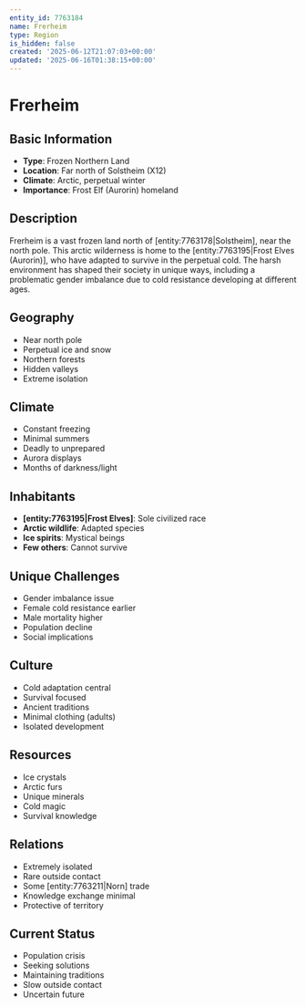 ```yaml
---
entity_id: 7763184
name: Frerheim
type: Region
is_hidden: false
created: '2025-06-12T21:07:03+00:00'
updated: '2025-06-16T01:38:15+00:00'
---
```


# Frerheim

## Basic Information

- **Type**: Frozen Northern Land
- **Location**: Far north of Solstheim (X12)
- **Climate**: Arctic, perpetual winter
- **Importance**: Frost Elf (Aurorin) homeland

## Description

Frerheim is a vast frozen land north of [entity:7763178|Solstheim], near the north pole. This arctic wilderness is home to the [entity:7763195|Frost Elves (Aurorin)], who have adapted to survive in the perpetual cold. The harsh environment has shaped their society in unique ways, including a problematic gender imbalance due to cold resistance developing at different ages.

## Geography

- Near north pole
- Perpetual ice and snow
- Northern forests
- Hidden valleys
- Extreme isolation

## Climate

- Constant freezing
- Minimal summers
- Deadly to unprepared
- Aurora displays
- Months of darkness/light

## Inhabitants

- **[entity:7763195|Frost Elves]**: Sole civilized race
- **Arctic wildlife**: Adapted species
- **Ice spirits**: Mystical beings
- **Few others**: Cannot survive

## Unique Challenges

- Gender imbalance issue
- Female cold resistance earlier
- Male mortality higher
- Population decline
- Social implications

## Culture

- Cold adaptation central
- Survival focused
- Ancient traditions
- Minimal clothing (adults)
- Isolated development

## Resources

- Ice crystals
- Arctic furs
- Unique minerals
- Cold magic
- Survival knowledge

## Relations

- Extremely isolated
- Rare outside contact
- Some [entity:7763211|Norn] trade
- Knowledge exchange minimal
- Protective of territory

## Current Status

- Population crisis
- Seeking solutions
- Maintaining traditions
- Slow outside contact
- Uncertain future